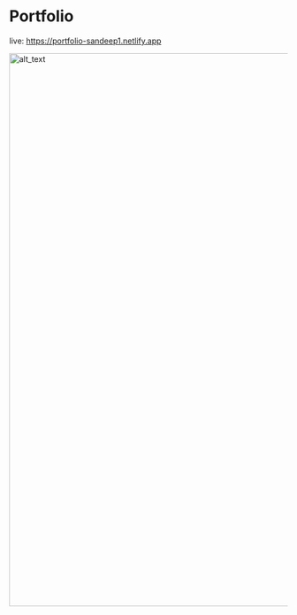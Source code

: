 # Portfolio 
live: https://portfolio-sandeep1.netlify.app

[<img alt="alt_text" width="1000px" src="https://github.com/SandeepGurjar1/Portfolio/assets/101051507/0962e57b-16b6-4333-8596-544a91ed89ed" />](https://portfolio-sandeep1.netlify.app)
